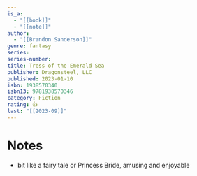```yaml
---
is_a:
  - "[[book]]"
  - "[[note]]"
author:
  - "[[Brandon Sanderson]]"
genre: fantasy
series: 
series-number: 
title: Tress of the Emerald Sea
publisher: Dragonsteel, LLC
published: 2023-01-10
isbn: 1938570340
isbn13: 9781938570346
category: Fiction
rating: 👍
last: "[[2023-09]]"
---
```

# Notes
- bit like a fairy tale or Princess Bride, amusing and enjoyable
